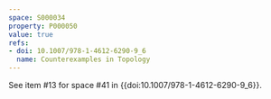```yaml
---
space: S000034
property: P000050
value: true
refs:
- doi: 10.1007/978-1-4612-6290-9_6
  name: Counterexamples in Topology
---
```


See item #13 for space #41 in {{doi:10.1007/978-1-4612-6290-9_6}}.
